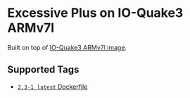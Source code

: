 Excessive Plus on IO-Quake3 ARMv7l
==================================

Built on top of [IO-Quake3 ARMv7l image][ioq3hub].

## Supported Tags

+ [`2.3-1`, `latest` Dockerfile][dockerfile]

[dockerfile]: https://github.com/zsoltm/docker/blob/io-quake3-excessive-2.3-1-armhf/armhf/apps/ioq3/excessiveplus/Dockerfile "Dockerfile"
[ioq3hub]: https://registry.hub.docker.com/u/zsoltm/io-quake3-armhf/